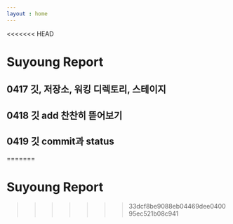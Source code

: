 ```yaml
---
layout : home
---
```


<<<<<<< HEAD
# Suyoung Report

## 0417 깃, 저장소, 워킹 디렉토리, 스테이지
## 0418 깃 add 찬찬히 뜯어보기
## 0419 깃 commit과 status
=======
# Suyoung Report
>>>>>>> 33dcf8be9088eb04469dee040095ec521b08c941
